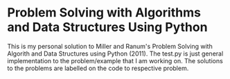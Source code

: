 # Problem Solving with Algorithms and Data Structures Using Python
This is my personal solution to Miller and Ranum's Problem Solving with Algorith and Data Structures using Python (2011). 
The test.py is just general implementation to the problem/example that I am working on. The solutions to the problems
are labelled on the code to respective problem.